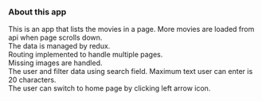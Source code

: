 ### About this app

This is an app that lists the movies in a page. More movies are loaded from api when page scrolls down. <br/>
The data is managed by redux. <br />
Routing implemented to handle multiple pages.<br />
Missing images are handled.<br />
The user and filter data using search field. Maximum text user can enter is 20 characters.<br />
The user can switch to home page by clicking left arrow icon.<br />
